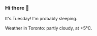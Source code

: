 ### Hi there :wave:

It's Tuesday! I'm probably sleeping.

Weather in Toronto: partly cloudy, at +5°C.
